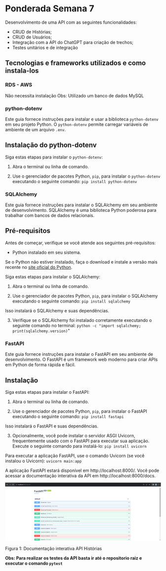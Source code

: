 # Ponderada Semana 7

Desenvolvimento de uma API com as seguintes funcionalidades:
- CRUD de Histórias;
- CRUD de Usuários;
- Integração com a API do ChatGPT para criação de trechos;
- Testes unitários e de integração

## Tecnologias e frameworks utilizados e como instala-los

### RDS - AWS
Não necessita instalação
Obs: Utilizado um banco de dados MySQL

### python-dotenv
Este guia fornece instruções para instalar e usar a biblioteca `python-dotenv` em seu projeto Python. O `python-dotenv` permite carregar variáveis de ambiente de um arquivo `.env`.

## Instalação do python-dotenv

Siga estas etapas para instalar o `python-dotenv`:

1. Abra o terminal ou linha de comando.

2. Use o gerenciador de pacotes Python, `pip`, para instalar o `python-dotenv` executando o seguinte comando: `pip install python-dotenv`

### SQLAlchemy 
Este guia fornece instruções para instalar o SQLAlchemy em seu ambiente de desenvolvimento. SQLAlchemy é uma biblioteca Python poderosa para trabalhar com bancos de dados relacionais.

## Pré-requisitos

Antes de começar, verifique se você atende aos seguintes pré-requisitos:

- Python instalado em seu sistema.

Se o Python não estiver instalado, faça o download e instale a versão mais recente no [site oficial do Python](https://www.python.org/).

Siga estas etapas para instalar o SQLAlchemy:

1. Abra o terminal ou linha de comando.

2. Use o gerenciador de pacotes Python, `pip`, para instalar o SQLAlchemy executando o seguinte comando: `pip install sqlalchemy`

Isso instalará o SQLAlchemy e suas dependências.

3. Verifique se o SQLAlchemy foi instalado corretamente executando o seguinte comando no terminal: `python -c "import sqlalchemy; print(sqlalchemy.version)`"

### FastAPI
Este guia fornece instruções para instalar o FastAPI em seu ambiente de desenvolvimento. O FastAPI é um framework web moderno para criar APIs em Python de forma rápida e fácil.

## Instalação

Siga estas etapas para instalar o FastAPI:

1. Abra o terminal ou linha de comando.

2. Use o gerenciador de pacotes Python, `pip`, para instalar o FastAPI executando o seguinte comando: `pip install fastapi`

Isso instalará o FastAPI e suas dependências.

3. Opcionalmente, você pode instalar o servidor ASGI Uvicorn, frequentemente usado com o FastAPI para executar sua aplicação. Execute o seguinte comando para instalá-lo: `pip install uvicorn`

Para executar a aplicação FastAPI, use o comando Uvicorn (se você instalou o Uvicorn): `uvicorn main:app`

A aplicação FastAPI estará disponível em http://localhost:8000/. Você pode acessar a documentação interativa da API em http://localhost:8000/docs.

![Alt text](image.png)

Figura 1: Documentação interativa API Histórias


**Obs: Para realizar os testes da API basta ir até o repositorio raiz e executar o comando `pytest`**